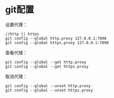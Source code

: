# git配置

设置代理：

```
//http || https
git config --global http.proxy 127.0.0.1:7890
git config --global https.proxy 127.0.0.1:7890
```

查看代理：

```
git config --global --get http.proxy
git config --global --get https.proxy
```

取消代理：

```
git config --global --unset http.proxy
git config --global --unset https.proxy
```

